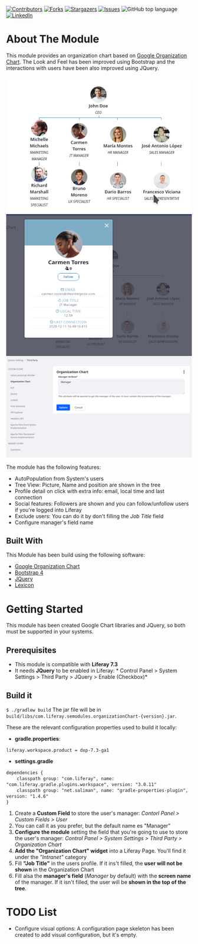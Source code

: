 [![Contributors][contributors-shield]][contributors-url]
[![Forks][forks-shield]][forks-url]
[![Stargazers][stars-shield]][stars-url]
[![Issues][issues-shield]][issues-url]
![GitHub top language][top-lenguage-shield]
[![LinkedIn][linkedin-shield]][linkedin-url]

# About The Module

This module provides an organization chart based on [Google Organization Chart](https://developers.google.com/chart/interactive/docs/gallery/orgchart). The Look and Feel has been improved using Bootstrap and the interactions with users have been also improved using JQuery.

![Overview][overview-img]
![Detail][detail-img]
![Organization Chart Config][config-img]

The module has the following features:

 * AutoPopulation from System's users
 * Tree View: Picture, Name and position are shown in the tree
 * Profile detail on click with extra info: email, local time and last connection
 * Social features: Followers are shown and you can follow/unfollow users if you're logged into Liferay
 * Exclude users: You can do it by don't filling the *Job Title* field
 * Configure manager's field name

## Built With

This Module has been build using the following software:
* [Google Organization Chart](https://developers.google.com/chart/interactive/docs/gallery/orgchart)
* [Bootstrap 4](https://getbootstrap.com)
* [JQuery](https://jquery.com)
* [Lexicon](https://liferay.design/lexicon/)

# Getting Started

This module has been created Google Chart libraries and JQuery, so both must be supported in your systems.

## Prerequisites

* This module is compatible with **Liferay 7.3**
* It needs **JQuery** to be enabled in Liferay: * Control Panel > System Settings > Third Party > JQuery > Enable (Checkbox)*

## Build it
` $ ./gradlew build `
The jar file will be in `build/libs/com.liferay.semodules.organizationChart-{version}.jar`.

These are the relevant configuration properties used to build it locally:
- **gradle.properties**:
```
liferay.workspace.product = dxp-7.3-ga1
```

- **settings.gradle**
```
dependencies {
	classpath group: "com.liferay", name: "com.liferay.gradle.plugins.workspace", version: "3.0.11"
	classpath group: "net.saliman", name: "gradle-properties-plugin", version: "1.4.6"
}
```

1. Create a **Custom Field** to store the user's manager: *Contorl Panel > Custom Fields > User*
2. You can call it as you prefer, but the default name es "Manager"
3. **Configure the module** setting the field that you're going to use to store the user's manager: *Control Panel > System Settings > Third Party >  Organization Chart*
4. **Add the "Organization Chart" widget** into a Liferay Page. You'll find it under the *"Intranet"* category
5. Fill **"Job Title"** in the users profile. If it ins't filled, the **user will not be shown** in the Organization Chart
6. Fill alsa the **manager's field** (*Manager* by default) with the **screen name** of the manager. If it isn't filled, the user will be **shown in the top of the tree**.

# TODO List

* Configure visual options: A configuration page skeleton has been created to add visual configuration, but it's empty.

<!-- MARKDOWN LINKS & IMAGES -->
[contributors-shield]: https://img.shields.io/github/contributors/martin-dominguez/liferay-modules.svg
[contributors-url]: https://github.com/martin-dominguez/liferay-modules/graphs/contributors
[forks-shield]: https://img.shields.io/github/forks/martin-dominguez/liferay-modules.svg
[forks-url]: https://github.com/martin-dominguez/liferay-modules/network/members
[stars-shield]: https://img.shields.io/github/stars/martin-dominguez/liferay-modules.svg
[stars-url]: https://github.com/martin-dominguez/liferay-modules/stargazers
[issues-shield]: https://img.shields.io/github/issues/martin-dominguez/liferay-modules.svg
[issues-url]: https://github.com/martin-dominguez/liferay-modules/issues
[top-lenguage-shield]: https://img.shields.io/github/languages/top/martin-dominguez/liferay-modules
[linkedin-shield]: https://img.shields.io/badge/-LinkedIn-black.svg?logo=linkedin&colorB=555
[linkedin-url]: https://linkedin.com/in/-martin-dominguez/
[overview-img]: doc-images/orgchart1.png
[detail-img]: doc-images/orgchart2.png
[config-img]: doc-images/orgchart3.png
